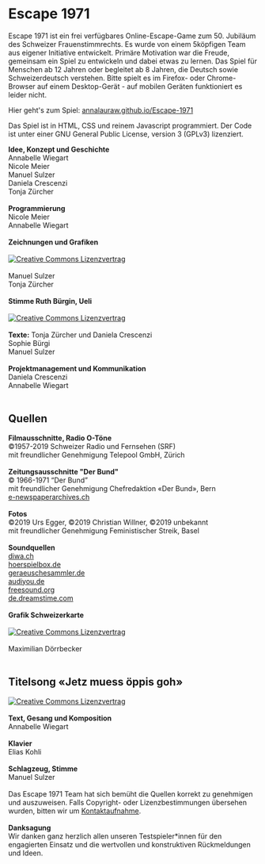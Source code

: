 # Escape 1971
Escape 1971 ist ein frei verfügbares Online-Escape-Game zum 50. Jubiläum des Schweizer Frauenstimmrechts. Es wurde von einem 5köpfigen Team aus eigener Initiative entwickelt. 
Primäre Motivation war die Freude, gemeinsam ein Spiel zu entwickeln und dabei etwas zu lernen. Das Spiel für Menschen ab 12 Jahren oder begleitet ab 8 Jahren, die Deutsch sowie Schweizerdeutsch verstehen. Bitte spielt es im Firefox- oder Chrome-Browser auf einem Desktop-Gerät - auf mobilen Geräten funktioniert es leider nicht.

Hier geht's zum Spiel: <a href="https://annalauraw.github.io/Escape-1971/index.html" target="_blank">annalauraw.github.io/Escape-1971</a>

Das Spiel ist in HTML, CSS und reinem Javascript programmiert. Der Code ist unter einer GNU General Public License, version 3 (GPLv3) lizenziert.

<b>Idee, Konzept und Geschichte</b><br>
Annabelle Wiegart<br>Nicole Meier<br>Manuel Sulzer<br>Daniela Crescenzi<br>Tonja Zürcher<br><br>
<b>Programmierung</b><br>
Nicole Meier<br>Annabelle Wiegart<br><br>
<b>Zeichnungen und Grafiken</b><br>
<br><a rel="license" href="http://creativecommons.org/licenses/by-sa/4.0/" target="_blank"><img alt="Creative Commons Lizenzvertrag" style="border-width:0" src="https://i.creativecommons.org/l/by-sa/4.0/88x31.png" /></a><br><br>
Manuel Sulzer<br>
Tonja Zürcher<br><br>
<b>Stimme Ruth Bürgin, Ueli</b><br>
<br><a rel="license" href="http://creativecommons.org/licenses/by-sa/4.0/" target="_blank"><img alt="Creative Commons Lizenzvertrag" style="border-width:0" src="https://i.creativecommons.org/l/by-sa/4.0/88x31.png" /></a><br><br>
<b>Texte:</b> Tonja Zürcher und Daniela Crescenzi<br>
Sophie Bürgi<br>
Manuel Sulzer<br><br>
<b>Projektmanagement und Kommunikation</b><br>
Daniela Crescenzi<br>
Annabelle Wiegart<br><br>
## Quellen
<b>Filmausschnitte, Radio O-Töne</b><br>
©1957-2019 Schweizer Radio und Fernsehen (SRF)<br>
mit freundlicher Genehmigung Telepool GmbH, Zürich<br><br>
<b>Zeitungsausschnitte "Der Bund"</b><br>
© 1966-1971 “Der Bund” <br>
mit freundlicher Genehmigung Chefredaktion «Der Bund», Bern<br>
<a href="https://e-newspaperarchives.ch/" target="_blank">e-newspaperarchives.ch</a><br><br>
<b>Fotos</b><br>
©2019 Urs Egger, ©2019 Christian Willner, ©2019 unbekannt<br> 
mit freundlicher Genehmigung Feministischer Streik, Basel<br><br>
<b>Soundquellen</b><br>
<a href="https://diwa.ch" target="_blank">diwa.ch</a><br>
<a href="https://hoerspielbox.de" target="_blank">hoerspielbox.de</a><br>
<a href="https://geraeuschesammler.de" target="_blank">geraeuschesammler.de</a><br>
<a href="https://audiyou.de" target="_blank">audiyou.de</a><br>
<a href="https://freesound.org" target="_blank">freesound.org</a><br>
<a href="https://de.dreamstime.com" target="_blank">de.dreamstime.com</a><br><br>
<b>Grafik Schweizerkarte</b><br>
<br><a rel="license" href="http://creativecommons.org/licenses/by-sa/2.5/" target="_blank"><img class="ccIcon" alt="Creative Commons Lizenzvertrag" style="border-width:0" src="https://i.creativecommons.org/l/by-sa/2.5/88x31.png" /></a><br><br>
Maximilian Dörrbecker<br><br>
## Titelsong «Jetz muess öppis goh»
<a rel="license" href="http://creativecommons.org/licenses/by-sa/4.0/" target="_blank"><img alt="Creative Commons Lizenzvertrag" style="border-width:0" src="https://i.creativecommons.org/l/by-sa/4.0/88x31.png" /></a><br><br>
<b>Text, Gesang und Komposition</b><br>
Annabelle Wiegart<br><br>
<b>Klavier</b><br>
Elias Kohli<br><br>
<b>Schlagzeug, Stimme</b><br>
Manuel Sulzer<br><br>
Das Escape 1971 Team hat sich bemüht die Quellen korrekt zu genehmigen und auszuweisen. Falls Copyright- oder Lizenzbestimmungen übersehen wurden, bitten wir um <a href="https://docs.google.com/forms/d/e/1FAIpQLScuSnXfaIAFTQ_m5FXLmjfz_UJCuODYZNtcckv6M_nAot5h5w/viewform?usp=sf_link" target="_blank">Kontaktaufnahme</a>.<br><br>
<b>Danksagung</b><br>
Wir danken ganz herzlich allen unseren Testspieler\*innen für den engagierten Einsatz und die wertvollen und konstruktiven Rückmeldungen und Ideen. 
